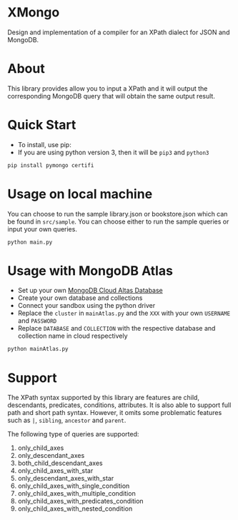 # XMongo

Design and implementation of a compiler for an XPath dialect for JSON and MongoDB.

# About

This library provides allow you to input a XPath and it will output the corresponding MongoDB query that will obtain the same output result.

# Quick Start

- To install, use pip:
- If you are using python version 3, then it will be `pip3` and `python3`

```bash
pip install pymongo certifi
```

# Usage on local machine

You can choose to run the sample library.json or bookstore.json which can be found in `src/sample`. You can choose either to run the sample queries or input your own queries.

```bash
python main.py
```

# Usage with MongoDB Atlas

- Set up your own [MongoDB Cloud Altas Database](https://www.mongodb.com/cloud/atlas/register1)
- Create your own database and collections
- Connect your sandbox using the python driver
- Replace the `cluster` in `mainAtlas.py` and the `XXX` with your own `USERNAME` and `PASSWORD`
- Replace `DATABASE` and `COLLECTION` with the respective database and collection name in cloud respectively

```bash
python mainAtlas.py
```

# Support

The XPath syntax supported by this library are features are child, descendants, predicates, conditions, attributes. It is also able to support full path and short path syntax. However, it omits some problematic features such as `|`, `sibling`, `ancestor` and `parent`.

The following type of queries are supported:

1. only_child_axes
2. only_descendant_axes
3. both_child_descendant_axes
4. only_child_axes_with_star
5. only_descendant_axes_with_star
6. only_child_axes_with_single_condition
7. only_child_axes_with_multiple_condition
8. only_child_axes_with_predicates_condition
9. only_child_axes_with_nested_condition
